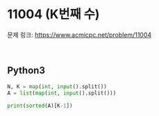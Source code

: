 # 11004 (K번째 수)

문제 링크: <https://www.acmicpc.net/problem/11004>

<br>

## Python3

```python
N, K = map(int, input().split())
A = list(map(int, input().split()))

print(sorted(A)[K-1])
```
